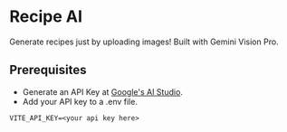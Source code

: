 # Recipe AI

Generate recipes just by uploading images! Built with Gemini Vision Pro.

## Prerequisites

- Generate an API Key at [Google's AI Studio](https://aistudio.google.com/).
- Add your API key to a .env file.

```env
VITE_API_KEY=<your api key here>
```
